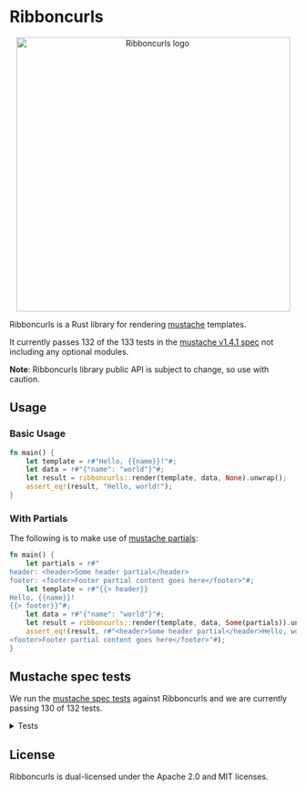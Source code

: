 # Ribboncurls

<p align="center">
  <img
    src="https://github.com/tinted-theming/ribboncurls/blob/main/logo.png?raw=true"
    alt="Ribboncurls logo" height="481 width="800" />
</p>

Ribboncurls is a Rust library for rendering [mustache] templates.

It currently passes 132 of the 133 tests in the [mustache v1.4.1 spec]
not including any optional modules.

**Note**: Ribboncurls library public API is subject to change, so use
with caution.

## Usage

### Basic Usage

```rust
fn main() {
    let template = r#"Hello, {{name}}!"#;
    let data = r#"{"name": "world"}"#;
    let result = ribboncurls::render(template, data, None).unwrap();
    assert_eq!(result, "Hello, world!");
}
```

### With Partials

The following is to make use of [mustache partials]:

```rust
fn main() {
    let partials = r#"
header: <header>Some header partial</header>
footer: <footer>Footer partial content goes here</footer>"#;
    let template = r#"{{> header}}
Hello, {{name}}!
{{> footer}}"#;
    let data = r#"{"name": "world"}"#;
    let result = ribboncurls::render(template, data, Some(partials)).unwrap();
    assert_eq!(result, r#"<header>Some header partial</header>Hello, world!
<footer>Footer partial content goes here</footer>"#);
}
```

## Mustache spec tests

We run the [mustache spec tests] against Ribboncurls and we are
currently passing 130 of 132 tests.

<details><summary>Tests</summary.
✅ comments::inline
✅ comments::standalone
✅ comments::multiline_standalone
✅ comments::variable_name_collision
✅ comments::multiline
✅ comments::indented_inline
✅ comments::indented_standalone
✅ comments::indented_multiline_standalone
✅ comments::surrounding_whitespace
✅ comments::standalone_line_endings
✅ comments::standalone_without_previous_line
✅ comments::standalone_without_newline
✅ delimiters::pair_behavior
✅ delimiters::pair_with_padding
✅ delimiters::indented_standalone_tag
✅ delimiters::outlying_whitespace_inline
✅ delimiters::special_characters
✅ delimiters::standalone_tag
✅ interpolation::ampersand_context_miss_interpolation
✅ delimiters::surrounding_whitespace
✅ delimiters::standalone_without_newline
✅ delimiters::standalone_without_previous_line
✅ interpolation::ampersand
✅ delimiters::inverted_sections
✅ delimiters::standalone_line_endings
✅ delimiters::post_partial_behavior
✅ interpolation::ampersand_integer_interpolation
✅ delimiters::sections
✅ interpolation::ampersand_standalone
✅ interpolation::ampersand_decimal_interpolation
✅ interpolation::ampersand_with_padding
✅ interpolation::ampersand_null_interpolation
✅ interpolation::basic_context_miss_interpolation
✅ interpolation::ampersand_surrounding_whitespace
✅ interpolation::basic_null_interpolation
✅ interpolation::dotted_names_broken_chain_resolution
✅ interpolation::basic_decimal_interpolation
✅ interpolation::basic_integer_interpolation
✅ interpolation::dotted_names_arbitrary_depth
✅ interpolation::dotted_names_broken_chains
✅ interpolation::dotted_names_ampersand_interpolation
✅ interpolation::basic_interpolation
✅ delimiters::partial_inheritence
✅ interpolation::dotted_names_basic_interpolation
✅ interpolation::dotted_names_context_precedence
✅ interpolation::implicit_iterators_basic_integer_interpolation
✅ interpolation::html_escaping
✅ interpolation::dotted_names_initial_resolution
✅ interpolation::implicit_iterators_triple_mustache
✅ interpolation::interpolation_surrounding_whitespace
✅ interpolation::implicit_iterators_ampersand
✅ interpolation::dotted_names_triple_mustache_interpolation
✅ interpolation::interpolation_standalone
✅ interpolation::implicit_iterators_basic_interpolation
✅ interpolation::interpolation_with_padding
✅ interpolation::implicit_iterators_html_escaping
✅ interpolation::triple_mustache
✅ interpolation::no_interpolation
✅ interpolation::triple_mustache_surrounding_whitespace
✅ interpolation::triple_mustache_context_miss_interpolation
✅ interpolation::triple_mustache_standalone
✅ interpolation::triple_mustache_integer_interpolation
✅ interpolation::triple_mustache_null_interpolation
✅ interpolation::triple_mustache_with_padding
✅ interpolation::triple_mustache_decimal_interpolation
✅ inverted::context_misses
✅ inverted::context
✅ inverted::dotted_names_truthy
✅ inverted::falsey
✅ inverted::dotted_names_broken_chains
✅ inverted::empty_list
✅ inverted::dotted_names_falsey
✅ inverted::list
✅ inverted::doubled
✅ inverted::indented_inline_sections
✅ inverted::internal_whitespace
✅ inverted::nested_falsey
✅ inverted::padding
✅ inverted::null_is_falsey
✅ inverted::standalone_line_endings
✅ inverted::standalone_indented_lines
✅ inverted::nested_truthy
✅ inverted::standalone_lines
✅ inverted::truthy
✅ inverted::standalone_without_previous_line
✅ partials::failed_lookup
✅ inverted::standalone_without_newline
✅ inverted::surrounding_whitespace
✅ partials::standalone_without_previous_line
✅ partials::basic_behavior
✅ partials::context
✅ partials::padding_whitespace
✅ partials::inline_indentation
✅ sections::dotted_names_broken_chains
✅ sections::dotted_names_falsey
✅ partials::standalone_line_endings
✅ partials::standalone_indentation
✅ partials::nested
✅ partials::surrounding_whitespace
✅ sections::dotted_names_truthy
✅ partials::standalone_without_newline
✅ partials::recursion
✅ sections::context
✅ sections::empty_list
✅ sections::falsey
✅ sections::context_misses
✅ sections::doubled
✅ sections::implicit_iterator_html_escaping
✅ sections::implicit_iterator_decimal
✅ sections::implicit_iterator_root_level
✅ sections::implicit_iterator_ampersand
✅ sections::implicit_iterator_string
✅ sections::implicit_iterator_integer
✅ sections::implicit_iterator_array
✅ sections::indented_standalone_lines
✅ sections::implicit_iterator_triple_mustache
✅ sections::list
✅ sections::indented_inline_sections
✅ sections::internal_whitespace
✅ sections::padding
✅ sections::deeply_nested_contexts
✅ sections::standalone_lines
✅ sections::nested_falsey
✅ sections::parent_contexts
✅ sections::standalone_line_endings
✅ sections::null_is_falsey
✅ sections::list_contexts
✅ sections::standalone_without_newline
✅ sections::surrounding_whitespace
✅ sections::nested_truthy
✅ sections::variable_test
✅ sections::truthy
✅ sections::standalone_without_previous_line
</details>

## License

Ribboncurls is dual-licensed under the Apache 2.0 and MIT licenses.

[mustache]: https://mustache.github.io
[mustache v1.4.1 spec]: https://github.com/mustache/spec/tree/v1.4.1
[mustache partials]: https://mustache.github.io/mustache.5.html#Partials
[mustache spec tests]: https://github.com/mustache/spec
